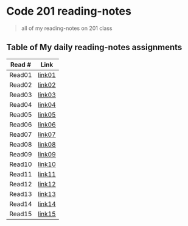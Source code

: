 # Code 201 reading-notes

>all of my reading-notes on 201 class

## Table of My daily reading-notes assignments

Read #      | Link
------------|-------------
Read01      |[link01](https://github.com/IbrahimMajdi/reading-notes/blob/master/class01.md)
Read02      |[link02](https://ibrahimmajdi.github.io/reading-notes/class-02)
Read03      |[link03]()
Read04      |[link04]()
Read05      |[link05]()
Read06      |[link06]()
Read07      |[link07]()
Read08      |[link08]()
Read09      |[link09]()
Read10      |[link10]()
Read11      |[link11]()
Read12      |[link12]()
Read13      |[link13]()
Read14      |[link14]()
Read15      |[link15]()